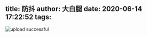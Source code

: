 title: 防抖
author: 大白腿
date: 2020-06-14 17:22:52
tags:
---

![upload successful](/images/pasted-25.png)